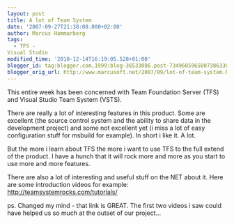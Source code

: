```yaml
---
layout: post
title: A lot of Team System
date: '2007-09-27T21:38:00.000+02:00'
author: Marcus Hammarberg
tags:
  - TFS -
Visual Studio
modified_time: '2010-12-14T16:19:05.528+01:00'
blogger_id: tag:blogger.com,1999:blog-36533086.post-7349605965807386338
blogger_orig_url: http://www.marcusoft.net/2007/09/lot-of-team-system.html
---
```


This <span
id="SPELLING_ERROR_0" class="blsp-spelling-corrected">entire week
has been concerned with Team Foundation Server (<span
id="SPELLING_ERROR_1" class="blsp-spelling-error"><span
id="SPELLING_ERROR_0" class="blsp-spelling-error">TFS) and
Visual Studio Team System (VSTS).

There are really a lot of interesting features in this product. Some are
excellent (the source control system and the ability to share data in
the development project) and some not excellent yet (i miss a lot of
easy configuration stuff for msbuild for example). In short
i like it. A lot.

But the more i learn about TFS the more i want to use
<span
id="SPELLING_ERROR_4" class="blsp-spelling-error">TFS to
the full extend of the product. I have a hunch that it will rock more
and more as you start to use more and more features.

There are also a lot of interesting and useful stuff on
the NET about it. Here are some introduction videos for example:
<http://teamsystemrocks.com/tutorials/>

ps.
Changed my mind - that link is GREAT. The first two videos i saw could
have helped us so much at the outset of our project...
